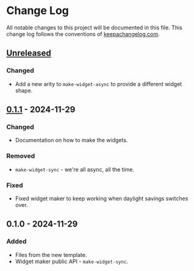 # Change Log
All notable changes to this project will be documented in this file. This change log follows the conventions of [keepachangelog.com](http://keepachangelog.com/).

## [Unreleased]
### Changed
- Add a new arity to `make-widget-async` to provide a different widget shape.

## [0.1.1] - 2024-11-29
### Changed
- Documentation on how to make the widgets.

### Removed
- `make-widget-sync` - we're all async, all the time.

### Fixed
- Fixed widget maker to keep working when daylight savings switches over.

## 0.1.0 - 2024-11-29
### Added
- Files from the new template.
- Widget maker public API - `make-widget-sync`.

[Unreleased]: https://sourcehost.site/your-name/day-five/compare/0.1.1...HEAD
[0.1.1]: https://sourcehost.site/your-name/day-five/compare/0.1.0...0.1.1
